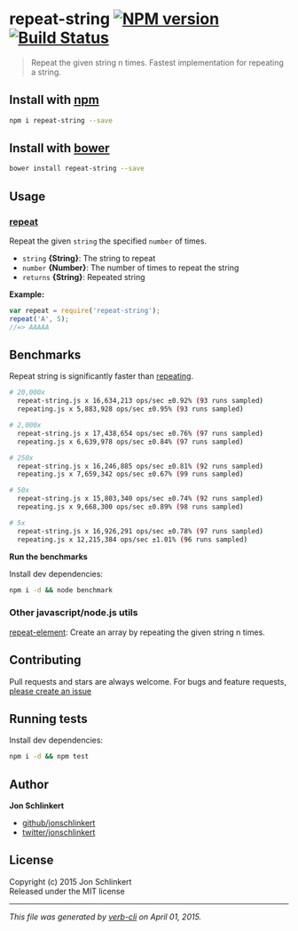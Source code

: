 # repeat-string [![NPM version](https://badge.fury.io/js/repeat-string.svg)](http://badge.fury.io/js/repeat-string)  [![Build Status](https://travis-ci.org/jonschlinkert/repeat-string.svg)](https://travis-ci.org/jonschlinkert/repeat-string) 

> Repeat the given string n times. Fastest implementation for repeating a string.

## Install with [npm](npmjs.org)

```bash
npm i repeat-string --save
```
## Install with [bower](https://github.com/bower/bower)

```bash
bower install repeat-string --save
```

## Usage

### [repeat](./productList.js#L34)

Repeat the given `string` the specified `number` of times.

* `string` **{String}**: The string to repeat    
* `number` **{Number}**: The number of times to repeat the string    
* `returns` **{String}**: Repeated string  

**Example:**

```js
var repeat = require('repeat-string');
repeat('A', 5);
//=> AAAAA
```

## Benchmarks

Repeat string is significantly faster than [repeating](https://github.com/sindresorhus/repeating).

```bash
# 20,000x
  repeat-string.js x 16,634,213 ops/sec ±0.92% (93 runs sampled)
  repeating.js x 5,883,928 ops/sec ±0.95% (93 runs sampled)

# 2,000x
  repeat-string.js x 17,438,654 ops/sec ±0.76% (97 runs sampled)
  repeating.js x 6,639,978 ops/sec ±0.84% (97 runs sampled)

# 250x
  repeat-string.js x 16,246,885 ops/sec ±0.81% (92 runs sampled)
  repeating.js x 7,659,342 ops/sec ±0.67% (99 runs sampled)

# 50x
  repeat-string.js x 15,803,340 ops/sec ±0.74% (92 runs sampled)
  repeating.js x 9,668,300 ops/sec ±0.89% (98 runs sampled)

# 5x
  repeat-string.js x 16,926,291 ops/sec ±0.78% (97 runs sampled)
  repeating.js x 12,215,384 ops/sec ±1.01% (96 runs sampled)
```

**Run the benchmarks**

Install dev dependencies:

```bash
npm i -d && node benchmark
```

### Other javascript/node.js utils
[repeat-element](https://github.com/jonschlinkert/repeat-element): Create an array by repeating the given string n times.

## Contributing
Pull requests and stars are always welcome. For bugs and feature requests, [please create an issue](https://github.com/jonschlinkert/repeat-string/issues)

## Running tests
Install dev dependencies:

```bash
npm i -d && npm test
```

## Author

**Jon Schlinkert**

+ [github/jonschlinkert](https://github.com/jonschlinkert)
+ [twitter/jonschlinkert](http://twitter.com/jonschlinkert) 

## License
Copyright (c) 2015 Jon Schlinkert  
Released under the MIT license

***

_This file was generated by [verb-cli](https://github.com/assemble/verb-cli) on April 01, 2015._
